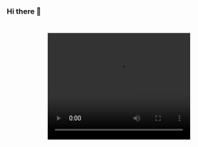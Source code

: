 ### Hi there 👋
<div>
  <h1 align="center"> 
    <video width="320" height="240" controls>
  <source src="https://github.com/supriya1511/supriya1511/blob/master/peach.mp4" type="video/mp4">
    </video>
  </h1>
</div>
<!--
**supriya1511/supriya1511** is a ✨ _special_ ✨ repository because its `README.md` (this file) appears on your GitHub profile.

Here are some ideas to get you started:

- 🔭 I’m currently working on ...
- 🌱 I’m currently learning ...
- 👯 I’m looking to collaborate on ...
- 🤔 I’m looking for help with ...
- 💬 Ask me about ...
- 📫 How to reach me: ...
- 😄 Pronouns: ...
- ⚡ Fun fact: ...
-->
